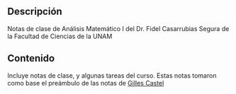 ## Descripción

Notas de clase de Análisis Matemático I del Dr. Fidel Casarrubias Segura de la Facultad de Ciencias de la UNAM

## Contenido

Incluye notas de clase, y algunas tareas del curso. Estas notas tomaron como base el preámbulo de las notas de [Gilles Castel](https://github.com/gillescastel/lecture-notes)

